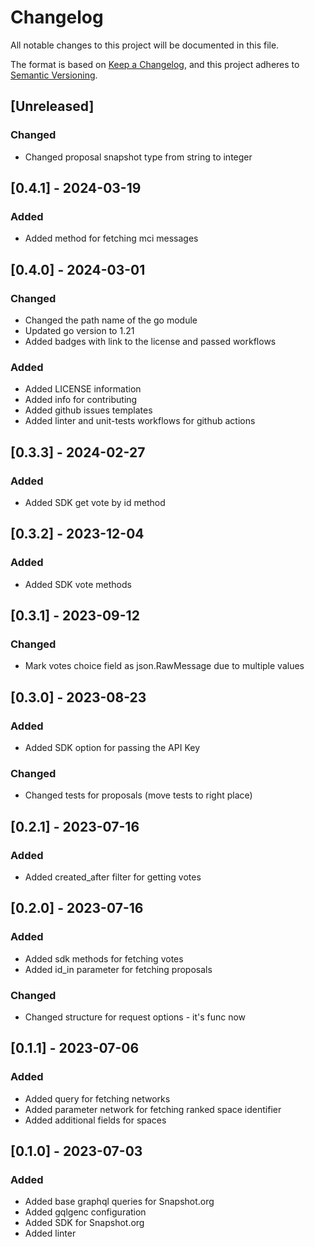 # Changelog
All notable changes to this project will be documented in this file.

The format is based on [Keep a Changelog](https://keepachangelog.com/en/1.0.0/),
and this project adheres to [Semantic Versioning](https://semver.org/spec/v2.0.0.html).

## [Unreleased]

### Changed
- Changed proposal snapshot type from string to integer

## [0.4.1] - 2024-03-19

### Added
- Added method for fetching mci messages

## [0.4.0] - 2024-03-01

### Changed
- Changed the path name of the go module
- Updated go version to 1.21
- Added badges with link to the license and passed workflows

### Added
- Added LICENSE information
- Added info for contributing
- Added github issues templates
- Added linter and unit-tests workflows for github actions

## [0.3.3] - 2024-02-27

### Added
- Added SDK get vote by id method

## [0.3.2] - 2023-12-04

### Added
- Added SDK vote methods

## [0.3.1] - 2023-09-12

### Changed
- Mark votes choice field as json.RawMessage due to multiple values

## [0.3.0] - 2023-08-23

### Added
- Added SDK option for passing the API Key

### Changed
- Changed tests for proposals (move tests to right place)

## [0.2.1] - 2023-07-16

### Added
- Added created_after filter for getting votes

## [0.2.0] - 2023-07-16

### Added
- Added sdk methods for fetching votes
- Added id_in parameter for fetching proposals

### Changed
- Changed structure for request options - it's func now

## [0.1.1] - 2023-07-06

### Added
- Added query for fetching networks
- Added parameter network for fetching ranked space identifier
- Added additional fields for spaces

## [0.1.0] - 2023-07-03

### Added
- Added base graphql queries for Snapshot.org
- Added gqlgenc configuration
- Added SDK for Snapshot.org
- Added linter
